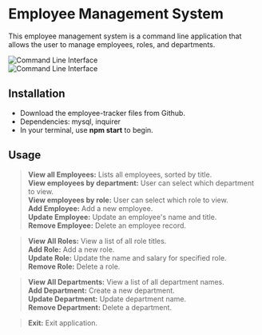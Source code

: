 # Employee Management System   
This employee management system is a command line application that allows the user to manage employees, roles, and departments. 

![Command Line Interface](https://jxleilani.github.io/employee-tracker/assets/commandline1.png)  
![Command Line Interface](https://jxleilani.github.io/employee-tracker/assets/commandline2.png)

## Installation
* Download the employee-tracker files from Github.
* Dependencies: mysql, inquirer
* In your terminal, use **npm start** to begin.

## Usage
>**View all Employees:** Lists all employees, sorted by title.  
>**View employees by department:** User can select which department to view.  
>**View employees by role:** User can select which role to view.  
>**Add Employee:** Add a new employee.  
>**Update Employee:** Update an employee's name and title.  
>**Remove Employee:** Delete an employee record.  

>**View All Roles:** View a list of all role titles.  
>**Add Role:** Add a new role.  
>**Update Role:** Update the name and salary for specified role.  
>**Remove Role:** Delete a role.  

>**View All Departments:** View a list of all department names.  
>**Add Department:** Create a new department.   
>**Update Department:** Update department name.  
>**Remove Department:** Delete a department. 
  
>**Exit:** Exit application.  

